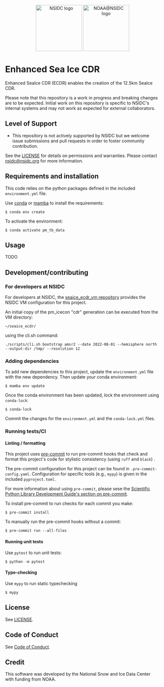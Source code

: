 <p float="left" align="center">
    <img alt="NSIDC logo" src="https://nsidc.org/themes/custom/nsidc/logo.svg" height="150" />
    <img alt="NOAA@NSIDC logo" src="https://nsidc.org/sites/default/files/images/Logo/noaa_at_nsidc.png" height="150" />
</p>

# Enhanced Sea Ice CDR

Enhanced SeaIce CDR (ECDR) enables the creation of the 12.5km SeaIce CDR.

Please note that this repository is a work in progress and breaking changes are
to be expected. Initial work on this repository is specific to NSIDC's internal
systems and may not work as expected for external collaborators.


## Level of Support

* This repository is not actively supported by NSIDC but we welcome issue submissions and
  pull requests in order to foster community contribution.

See the [LICENSE](GENERAL) for details on permissions and warranties. Please contact
nsidc@nsidc.org for more information.


## Requirements and installation

This code relies on the python packages defined in the included
`environment.yml` file.

Use [conda](https://docs.conda.io/en/latest/) or
[mamba](https://mamba.readthedocs.io/en/latest/index.html) to install the
requirements:

```
$ conda env create
```

To activate the environment:

```
$ conda activate pm_tb_data
```

## Usage

TODO

## Development/contributing

### For developers at NSIDC

For developers at NSIDC, the [seaice_ecdr_vm
repository](https://bitbucket.org/nsidc/seaice_ecdr_vm/src/main/) provides the
NSIDC VM configuration for this project.

An initial copy of the pm_icecon "cdr" generation can be executed from the VM directory:

`~/seaice_ecdr/`

using the cli.sh command:

```
./scripts/cli.sh bootstrap amsr2 --date 2022-08-01 --hemisphere north --output-dir /tmp/ --resolution 12
```

### Adding dependencies

To add new dependencies to this project, update the `environment.yml` file with
the new dependency. Then update your conda environment:

```
$ mamba env update
```

Once the conda environment has been updated, lock the environment using `conda-lock`:

```
$ conda-lock
```

Commit the changes for the `environment.yml` and the `conda-lock.yml` files.


### Running tests/CI

#### Linting / formatting
This project uses [pre-commit](https://pre-commit.com/) to run pre-commit hooks
that check and format this project's code for stylistic consistency (using
`ruff` and `black`) .

The pre-commit configuration for this project can be found in
`.pre-commit-config.yaml`. Configuration for specific tools (e.g., `mypy`) is
given in the included `pyproject.toml`.

For more information about using `pre-commit`, please sese the [Scientific
Python Library Development Guide's section on
pre-commit](https://learn.scientific-python.org/development/guides/gha-basic/#pre-commit).

To install pre-commit to run checks for each commit you make:

```
$ pre-commit install
```

To manually run the pre-commit hooks without a commit:

```
$ pre-commit run --all-files
```

#### Running unit tests

Use `pytest` to run unit tests:

```
$ python -m pytest
```

#### Type-checking

Use `mypy` to run static typechecking

```
$ mypy
```

## License

See [LICENSE](LICENSE).


## Code of Conduct

See [Code of Conduct](CODE_OF_CONDUCT.md).


## Credit

This software was developed by the National Snow and Ice Data Center with
funding from NOAA.
